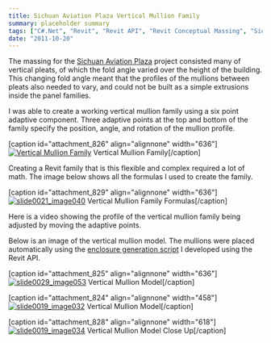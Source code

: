 ```yaml
---
title: Sichuan Aviation Plaza Vertical Mullion Family
summary: placeholder summary
tags: ["C#.Net", "Revit", "Revit API", "Revit Conceptual Massing", "Sichuan Aviation Plaza"]
date: "2011-10-20"
---
```


The massing for the [Sichuan Aviation Plaza](http://www.ericanastas.com/category/portfolio/som/projects-som/aviation-plaza/) project consisted many of vertical pleats, of which the fold angle varied over the height of the building. This changing fold angle meant that the profiles of the mullions between pleats also needed to vary, and could not be built as a simple extrusions inside the panel families.

I was able to create a working vertical mullion family using a six point adaptive component. Three adaptive points at the top and bottom of the family specify the position, angle, and rotation of the mullion profile.

\[caption id="attachment_826" align="alignnone" width="636"\][![](http://www.ericanastas.com/wp-content/uploads/2011/10/slide0021_image044-636x422.png "Vertical Mullion Family")](slide0021_image044.png) Vertical Mullion Family\[/caption\]

Creating a Revit family that is this flexible and complex required a lot of math. The image below shows all the formulas I used to create the family.

\[caption id="attachment_829" align="alignnone" width="636"\][![](http://www.ericanastas.com/wp-content/uploads/2011/10/slide0021_image040-636x457.png "slide0021_image040")](slide0021_image040.png) Vertical Mullion Family Formulas\[/caption\]

Here is a video showing the profile of the vertical mullion family being adjusted by moving the adaptive points.

Below is an image of the vertical mullion model. The mullions were placed automatically using the [enclosure generation script](http://www.ericanastas.com/sap-enclosure/) I developed using the Revit API.

\[caption id="attachment_825" align="alignnone" width="636"\][![](http://www.ericanastas.com/wp-content/uploads/2011/10/slide0029_image053-636x422.png "slide0029_image053")](slide0029_image053.png) Vertical Mullion Model\[/caption\]

\[caption id="attachment_824" align="alignnone" width="458"\][![](http://www.ericanastas.com/wp-content/uploads/2011/10/slide0019_image032.png "slide0019_image032")](slide0019_image032.png) Vertical Mullion Model\[/caption\]

\[caption id="attachment_828" align="alignnone" width="618"\][![](http://www.ericanastas.com/wp-content/uploads/2011/10/slide0019_image034.png "slide0019_image034")](slide0019_image034.png) Vertical Mullion Model Close Up\[/caption\]
